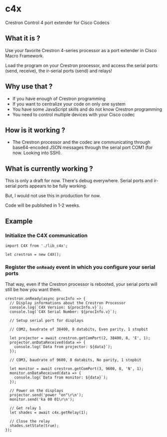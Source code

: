 # c4x
Crestron Control 4 port extender for Cisco Codecs

## What it is ?
Use your favorite Crestron 4-series processor as a port extender in Cisco Macro Framework.

Load the program on your Crestron processor, and access the serial ports (send, receive), the ir-serial ports (send) and relays!

## Why use that ?
- If you have enough of Crestron programming
- If you want to centralize your code on only one system
- You have some JavaScript skills and do not know Crestron programming
- You need to control multiple devices with your Cisco codec

## How is it working ?
- The Crestron processor and the codec are communicating through base64-encoded JSON messages through the serial port COM1 (for now. Looking into SSH).

## What is currently working ?
This is only a draft for now. There's debug everywhere. Serial ports and ir-serial ports appears to be fully working. 

But, I would not use this in production for now.

Code will be published in 1-2 weeks.

## Example
### Initialize the C4X communication
```JS
import C4X from './lib_c4x';

let crestron = new C4X();
```

### Register the `onReady` event in which you configure your serial ports
That way, even if the Crestron processor is rebooted, your serial ports will still be how you want them.
```JS
crestron.onReady(async procInfo => {
  // Display informations about the Crestron Processor
  console.log(`C4X Version: ${procInfo.v}`);
  console.log(`C4X Serial Number: ${procInfo.v}`);

  // Setup serial port for displays

  // COM2, baudrate of 38400, 8 databits, Even parity, 1 stopbit

  let projector = await crestron.getComPort(2, 38400, 8, 'E', 1);
  projector.onDataReceived(data => {
    console.log(`Data from projector: ${data}`);
  });

  // COM3, baudrate of 9600, 8 databits, No parity, 1 stopbit

  let monitor = await crestron.getComPort(3, 9600, 8, 'N', 1);
  monitor.onDataReceived(data => {
    console.log(`Data from monitor: ${data}`);
  });

  // Power on the displays
  projector.send('power "on"\r\n');
  monitor.send('ka 00 01\r\n');

  // Get relay 1
  let shades = await c4x.getRelay(1);

  // Close the relay
  shades.setState(true);
});
```
